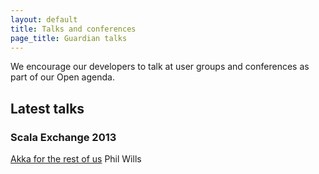 ```yaml
---
layout: default
title: Talks and conferences
page_title: Guardian talks
---
```


We encourage our developers to talk at user groups and conferences as part of our Open agenda.

## Latest talks

### Scala Exchange 2013

[Akka for the rest of us](http://skillsmatter.com/podcast/scala/akka-for-the-rest-of-us)
Phil Wills